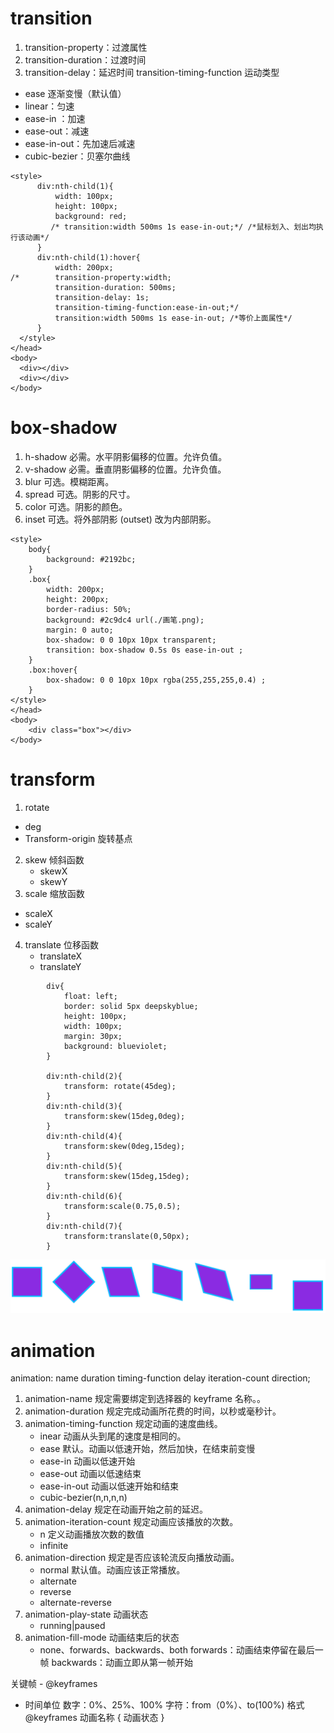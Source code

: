 # transition
1. transition-property：过渡属性
2. transition-duration：过渡时间
3. transition-delay：延迟时间
transition-timing-function 运动类型
  - ease 逐渐变慢（默认值）
  - linear：匀速
  - ease-in ：加速
  - ease-out：减速
  - ease-in-out：先加速后减速
  - cubic-bezier：贝塞尔曲线

```
<style>
      div:nth-child(1){
          width: 100px;
          height: 100px;
          background: red;
         /* transition:width 500ms 1s ease-in-out;*/ /*鼠标划入、划出均执行该动画*/
      }
      div:nth-child(1):hover{
          width: 200px;
/*        transition-property:width;
          transition-duration: 500ms;
          transition-delay: 1s;
          transition-timing-function:ease-in-out;*/
          transition:width 500ms 1s ease-in-out; /*等价上面属性*/
      }
  </style>
</head>
<body>
  <div></div>
  <div></div>
</body>
```


# box-shadow

1. h-shadow	必需。水平阴影偏移的位置。允许负值。
2. v-shadow	必需。垂直阴影偏移的位置。允许负值。
3. blur	可选。模糊距离。
4. spread	可选。阴影的尺寸。
5. color	可选。阴影的颜色。
6. inset	可选。将外部阴影 (outset) 改为内部阴影。

```
<style>
    body{
        background: #2192bc;
    }
    .box{
        width: 200px;
        height: 200px;
        border-radius: 50%;
        background: #2c9dc4 url(./画笔.png);
        margin: 0 auto;
        box-shadow: 0 0 10px 10px transparent;
        transition: box-shadow 0.5s 0s ease-in-out ;
    }
    .box:hover{
        box-shadow: 0 0 10px 10px rgba(255,255,255,0.4) ;
    }
</style>
</head>
<body>
    <div class="box"></div>
</body>
```
# transform
1. rotate
  - deg
  - Transform-origin 旋转基点
2. skew 倾斜函数
   - skewX
   - skewY
3. scale 缩放函数
  - scaleX
  - scaleY

4. translate 位移函数
   - translateX
   - translateY

```
        div{
            float: left;
            border: solid 5px deepskyblue;
            height: 100px;
            width: 100px;
            margin: 30px;
            background: blueviolet;
        }

        div:nth-child(2){
            transform: rotate(45deg);
        }
        div:nth-child(3){
            transform:skew(15deg,0deg);
        }
        div:nth-child(4){
            transform:skew(0deg,15deg);
        }
        div:nth-child(5){
            transform:skew(15deg,15deg);
        }
        div:nth-child(6){
            transform:scale(0.75,0.5);
        }
        div:nth-child(7){
            transform:translate(0,50px);
        }

```

 ![背景图片](./transform2.png)

# animation
animation: name duration timing-function delay iteration-count direction;
1. animation-name	规定需要绑定到选择器的 keyframe 名称。。
2. animation-duration	规定完成动画所花费的时间，以秒或毫秒计。
3. animation-timing-function	规定动画的速度曲线。
   - inear	动画从头到尾的速度是相同的。
   - ease	默认。动画以低速开始，然后加快，在结束前变慢
   - ease-in	动画以低速开始
   - ease-out	动画以低速结束
   - ease-in-out	动画以低速开始和结束
   - cubic-bezier(n,n,n,n)
4. animation-delay	规定在动画开始之前的延迟。
5. animation-iteration-count	规定动画应该播放的次数。
   - n	定义动画播放次数的数值
   -  infinite
6. animation-direction	规定是否应该轮流反向播放动画。
   - normal	默认值。动画应该正常播放。
   - alternate
   - reverse
   - alternate-reverse
7. animation-play-state 动画状态
   - running|paused
8. animation-fill-mode 动画结束后的状态
   - none、forwards、backwards、both
      forwards：动画结束停留在最后一帧
      backwards：动画立即从第一帧开始

关键帧 - @keyframes
 - 时间单位
  数字：0%、25%、100%
  字符：from（0%）、to(100%)
格式
  @keyframes 动画名称
   {
        动画状态
   }

